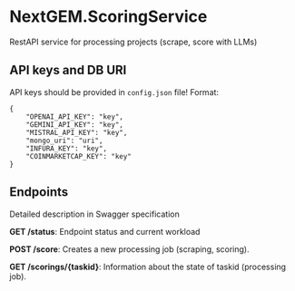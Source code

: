 # NextGEM.ScoringService
RestAPI service for processing projects (scrape, score with LLMs)

## API keys and DB URI

API keys should be provided in ```config.json``` file! Format:
```
{
    "OPENAI_API_KEY": "key",
    "GEMINI_API_KEY": "key",
    "MISTRAL_API_KEY": "key",
    "mongo_uri": "uri",
    "INFURA_KEY": "key",
    "COINMARKETCAP_KEY": "key"
}
```


## Endpoints

Detailed description in Swagger specification

**GET /status**: Endpoint status and current workload

**POST /score**: Creates a new processing job (scraping, scoring).

**GET /scorings/{taskid}**: Information about the state of taskid (processing job).
